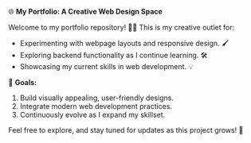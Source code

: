 🌐 **My Portfolio: A Creative Web Design Space**

Welcome to my portfolio repository! 🎨✨ This is my creative outlet for:

- Experimenting with webpage layouts and responsive design. 🖌️
- Exploring backend functionality as I continue learning. 🛠️
- Showcasing my current skills in web development. 💡

🎯 **Goals:**

1. Build visually appealing, user-friendly designs.
2. Integrate modern web development practices.
3. Continuously evolve as I expand my skillset.

Feel free to explore, and stay tuned for updates as this project grows! 🚀
